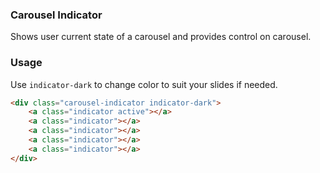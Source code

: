 ### Carousel Indicator
Shows user current state of a carousel and provides control on carousel.

### Usage
Use `indicator-dark` to change color to suit your slides if needed.
```html
<div class="carousel-indicator indicator-dark">
    <a class="indicator active"></a>
    <a class="indicator"></a>
    <a class="indicator"></a>
    <a class="indicator"></a>
    <a class="indicator"></a>
</div>
```
